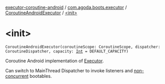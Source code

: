 [executor-coroutine-android](../../index.md) / [com.agoda.boots.executor](../index.md) / [CoroutineAndroidExecutor](index.md) / [&lt;init&gt;](./-init-.md)

# &lt;init&gt;

`CoroutineAndroidExecutor(coroutineScope: CoroutineScope, dispatcher: CoroutineDispatcher, capacity: `[`Int`](https://kotlinlang.org/api/latest/jvm/stdlib/kotlin/-int/index.html)` = DEFAULT_CAPACITY)`

Coroutine Android implementation of [Executor](#).

Can switch to MainThread Dispatcher to invoke listeners
and [non-concurrent](#) bootables.

